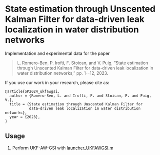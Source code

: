 # State estimation through Unscented Kalman Filter for data-driven leak localization in water distribution networks

Implementation and experimental data for the paper

> L. Romero-Ben, P. Irofti, F. Stoican, and V. Puig,
“State estimation through Unscented Kalman Filter for 
data-driven leak localization in water distribution networks,”
pp. 1--12, 2023.

If you use our work in your research, please cite as:
```
@article{SP2024_ukfawgsi,
  author = {Romero-Ben, L. and Irofti, P. and Stoican, F. and Puig, V.},
  title = {State estimation through Unscented Kalman Filter for 
           data-driven leak localization in water distribution networks},
  year = {2023},
}
```

## Usage

1. Perform UKF-AW-GSI
   with [launcher_UKFAWGSI.m](code/launcher_UKFAWGSI.m)
